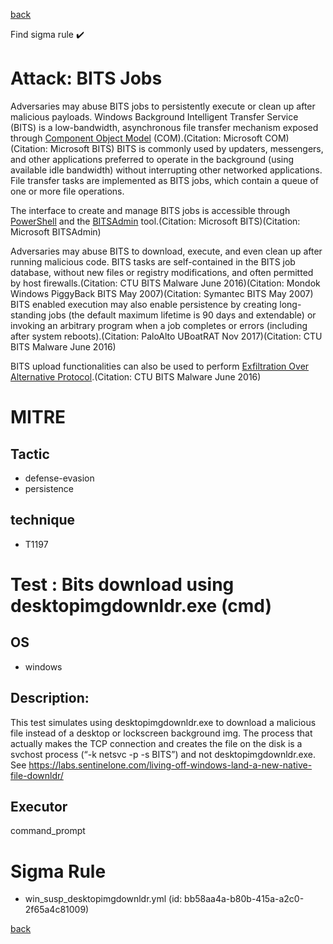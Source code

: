 
[back](../index.md)

Find sigma rule :heavy_check_mark: 

# Attack: BITS Jobs 

Adversaries may abuse BITS jobs to persistently execute or clean up after malicious payloads. Windows Background Intelligent Transfer Service (BITS) is a low-bandwidth, asynchronous file transfer mechanism exposed through [Component Object Model](https://attack.mitre.org/techniques/T1559/001) (COM).(Citation: Microsoft COM)(Citation: Microsoft BITS) BITS is commonly used by updaters, messengers, and other applications preferred to operate in the background (using available idle bandwidth) without interrupting other networked applications. File transfer tasks are implemented as BITS jobs, which contain a queue of one or more file operations.

The interface to create and manage BITS jobs is accessible through [PowerShell](https://attack.mitre.org/techniques/T1059/001) and the [BITSAdmin](https://attack.mitre.org/software/S0190) tool.(Citation: Microsoft BITS)(Citation: Microsoft BITSAdmin)

Adversaries may abuse BITS to download, execute, and even clean up after running malicious code. BITS tasks are self-contained in the BITS job database, without new files or registry modifications, and often permitted by host firewalls.(Citation: CTU BITS Malware June 2016)(Citation: Mondok Windows PiggyBack BITS May 2007)(Citation: Symantec BITS May 2007) BITS enabled execution may also enable persistence by creating long-standing jobs (the default maximum lifetime is 90 days and extendable) or invoking an arbitrary program when a job completes or errors (including after system reboots).(Citation: PaloAlto UBoatRAT Nov 2017)(Citation: CTU BITS Malware June 2016)

BITS upload functionalities can also be used to perform [Exfiltration Over Alternative Protocol](https://attack.mitre.org/techniques/T1048).(Citation: CTU BITS Malware June 2016)

# MITRE
## Tactic
  - defense-evasion
  - persistence


## technique
  - T1197


# Test : Bits download using desktopimgdownldr.exe (cmd)
## OS
  - windows


## Description:
This test simulates using desktopimgdownldr.exe to download a malicious file
instead of a desktop or lockscreen background img. The process that actually makes 
the TCP connection and creates the file on the disk is a svchost process (“-k netsvc -p -s BITS”) 
and not desktopimgdownldr.exe. See https://labs.sentinelone.com/living-off-windows-land-a-new-native-file-downldr/


## Executor
command_prompt

# Sigma Rule
 - win_susp_desktopimgdownldr.yml (id: bb58aa4a-b80b-415a-a2c0-2f65a4c81009)



[back](../index.md)
